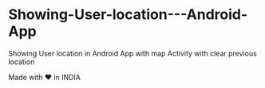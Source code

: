 # Showing-User-location---Android-App
Showing User location in  Android App with map Activity
with clear previous location

Made with ❤ in INDIA


